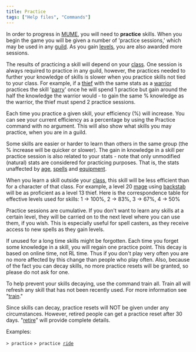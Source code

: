 ```yaml
---
title: Practice
tags: ["Help files", "Commands"]
---
```

In order to progress in [MUME](MUME "wikilink"), you will need to
**practice** skills. When you begin the game you will be given a number
of 'practice sessions,' which may be used in any
[guild](guild "wikilink"). As you gain [levels](level "wikilink"), you
are also awarded more sessions.

The results of practicing a skill will depend on your
[class](class "wikilink"). One session is always required to practice in
any guild, however, the practices needed to further your knowledge of
skills is slower when you practice skills not tied to your class. For
example, if a [thief](thief "wikilink") with the same stats as a
[warrior](warrior "wikilink") practices the skill
'[parry](parry "wikilink")' once he will spend 1 practice but gain
around the half the knowledge the warrior would - to gain the same %
knowledge as the warrior, the thief must spend 2 practice sessions.

Each time you practice a given skill, your efficiency (%) will increase.
You can see your current efficiency as a percentage by using the
Practice command with no argument. This will also show what skills you
may practice, when you are in a guild.

Some skills are easier or harder to learn than others in the same group
(the % increase will be quicker or slower). The gain in knowledge in a
skill per practice session is also related to your stats - note that
only unmodified (natural) stats are considered for practicing purposes.
That is, the stats unaffected by [age](age "wikilink"),
[spells](spell "wikilink") and [equipment](equipment "wikilink").

When you learn a skill outside your [class](class "wikilink"), this
skill will be less efficient than for a character of that class. For
example, a level 20 [mage](mage "wikilink") using
[backstab](backstab "wikilink") will be as proficient as a level 13
thief. Here is the correspondence table for effective levels used for
skills: 1 -\> 100%, 2 -\> 83%, 3 -\> 67%, 4 -\> 50%

Practice sessions are cumulative. If you don't want to learn any skills
at a certain level, they will be carried on to the next level where you
can use them, if you wish. This is especially useful for spell casters,
as they receive access to new spells as they gain levels.

If unused for a long time skills might be forgotten. Each time you
forget some knowledge in a skill, you will regain one practice point.
This decay is based on online time, not RL time. Thus if you don't play
very often you are no more affected by this change than people who play
often. Also, because of the fact you can decay skills, no more practice
resets will be granted, so please do not ask for one.

To help prevent your skills decaying, use the command train all. Train
all will refresh any skill that has not been recently used. For more
information see "[train](train "wikilink")."

Since skills can decay, practice resets will NOT be given under any
circumstances. However, retired people can get a practice reset after 30
days. "[retire](retire "wikilink")" will provide complete details.

Examples:

`> practice`
`> practice `[`ride`](ride "wikilink")
